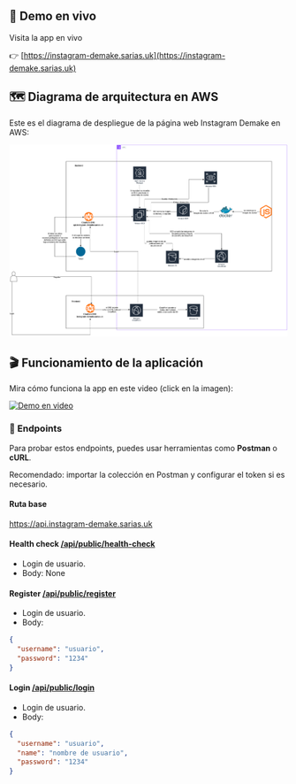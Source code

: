 ## 🚀 Demo en vivo

Visita la app en vivo

👉 [https://instagram-demake.sarias.uk](https://instagram-demake.sarias.uk)


## 🗺️ Diagrama de arquitectura en AWS
Este es el diagrama de despliegue de la página web Instagram Demake en AWS:


![arquitectura aws de instagram demake](assets/instagram-demake.png)


## 🎬 Funcionamiento de la aplicación

Mira cómo funciona la app en este video (click en la imagen):

[![Demo en video](https://img.youtube.com/vi/Wojw2Cp-O8k/hqdefault.jpg)](https://www.youtube.com/watch?v=Wojw2Cp-O8k)


### 🧩 Endpoints

Para probar estos endpoints, puedes usar herramientas como **Postman** o **cURL**.

Recomendado: importar la colección en Postman y configurar el token si es necesario.

#### Ruta base

https://api.instagram-demake.sarias.uk


#### Health check [/api/public/health-check](https://api.instagram-demake.sarias.uk/api/public/health-check)
- Login de usuario.
- Body:
None

#### Register [/api/public/register](https://api.instagram-demake.sarias.uk/api/public/register)
- Login de usuario.
- Body:
```json
{
  "username": "usuario",
  "password": "1234"
}
``` 

#### Login [/api/public/login](https://api.instagram-demake.sarias.uk/api/public/login)
- Login de usuario.
- Body:
```json
{
  "username": "usuario",
  "name": "nombre de usuario",
  "password": "1234"
}
``` 